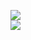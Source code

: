 [![](https://img.shields.io/badge/Made%20With-Github%20Spray-lightgrey.svg?style=for-the-badge&logo=github)](https://github.com/Annihil/github-spray#4371)  
[![](https://i.imgur.com/2DrTn0Z.gif)](https://github.com/Annihil/github-spray)